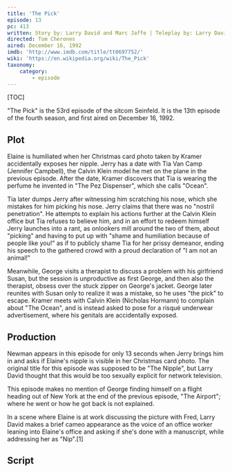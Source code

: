 ```yaml
---
title: 'The Pick'
episode: 13
pc: 413         
written: Story by: Larry David and Marc Jaffe | Teleplay by: Larry David
directed: Tom Cherones
aired: December 16, 1992
imdb: 'http://www.imdb.com/title/tt0697752/'
wiki: 'https://en.wikipedia.org/wiki/The_Pick'
taxonomy:
    category:
        - episode
---
```


[TOC]

"The Pick" is the 53rd episode of the sitcom Seinfeld. It is the 13th episode of the fourth season, and first aired on December 16, 1992.

## Plot

Elaine is humiliated when her Christmas card photo taken by Kramer accidentally exposes her nipple. Jerry has a date with Tia Van Camp (Jennifer Campbell), the Calvin Klein model he met on the plane in the previous episode. After the date, Kramer discovers that Tia is wearing the perfume he invented in "The Pez Dispenser", which she calls "Ocean".

Tia later dumps Jerry after witnessing him scratching his nose, which she mistakes for him picking his nose. Jerry claims that there was no "nostril penetration". He attempts to explain his actions further at the Calvin Klein office but Tia refuses to believe him, and in an effort to redeem himself Jerry launches into a rant, as onlookers mill around the two of them, about "picking" and having to put up with "shame and humiliation because of people like you!" as if to publicly shame Tia for her prissy demeanor, ending his speech to the gathered crowd with a proud declaration of "I am not an animal!"

Meanwhile, George visits a therapist to discuss a problem with his girlfriend Susan, but the session is unproductive as first George, and then also the therapist, obsess over the stuck zipper on George's jacket. George later reunites with Susan only to realize it was a mistake, so he uses "the pick" to escape. Kramer meets with Calvin Klein (Nicholas Hormann) to complain about "The Ocean", and is instead asked to pose for a risqué underwear advertisement, where his genitals are accidentally exposed.

## Production

Newman appears in this episode for only 13 seconds when Jerry brings him in and asks if Elaine's nipple is visible in her Christmas card photo. The original title for this episode was supposed to be "The Nipple", but Larry David thought that this would be too sexually explicit for network television.

This episode makes no mention of George finding himself on a flight heading out of New York at the end of the previous episode, "The Airport"; where he went or how he got back is not explained.

In a scene where Elaine is at work discussing the picture with Fred, Larry David makes a brief cameo appearance as the voice of an office worker leaning into Elaine's office and asking if she's done with a manuscript, while addressing her as "Nip".[1]

## Script
